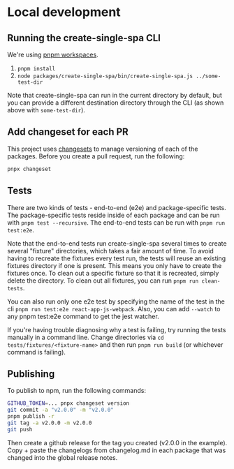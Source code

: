 # Local development

## Running the create-single-spa CLI

We're using [pnpm workspaces](https://pnpm.js.org/en/workspaces).

1. `pnpm install`
2. `node packages/create-single-spa/bin/create-single-spa.js ../some-test-dir`

Note that create-single-spa can run in the current directory by default, but you can provide a different destination directory through the CLI (as shown above with `some-test-dir`).

## Add changeset for each PR

This project uses [changesets](https://github.com/atlassian/changesets) to manage versioning of each of the packages. Before you create a pull request, run the following:

```sh
pnpx changeset
```

## Tests

There are two kinds of tests - end-to-end (e2e) and package-specific tests. The package-specific tests reside inside of each package and can be run with `pnpm test --recursive`. The end-to-end tests can be run with `pnpm run test:e2e`.

Note that the end-to-end tests run create-single-spa several times to create several "fixture" directories, which takes a fair amount of time. To avoid having to recreate the fixtures every test run, the tests will reuse an existing fixtures directory if one is present. This means you only have to create the fixtures once. To clean out a specific fixture so that it is recreated, simply delete the directory. To clean out all fixtures, you can run `pnpm run clean-tests`.

You can also run only one e2e test by specifying the name of the test in the cli `pnpm run test:e2e react-app-js-webpack`. Also, you can add `--watch` to any pnpm test:e2e command to get the jest watcher.

If you're having trouble diagnosing why a test is failing, try running the tests manually in a command line. Change directories via `cd tests/fixtures/<fixture-name>` and then run `pnpm run build` (or whichever command is failing).

## Publishing

To publish to npm, run the following commands:

```sh
GITHUB_TOKEN=... pnpx changeset version
git commit -a "v2.0.0" -m "v2.0.0"
pnpm publish -r
git tag -a v2.0.0 -m v2.0.0
git push
```

Then create a github release for the tag you created (v2.0.0 in the example). Copy + paste the changelogs from changelog.md in each package that was changed into the global release notes.
